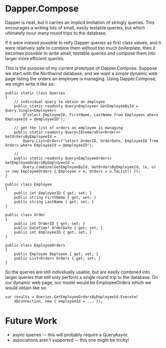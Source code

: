 # Dapper.Compose

Dapper is neat, but it carries an implicit limitation of stringly queries. This
encourages a writing lots of small, easily testable queries, but which ultimately
incur many round trips to the database.

If it were instead possible to reify Dapper queries as first class values, and
it were relatively safe to combine them without too much boilerplate, then it
becomes possible to write small, testable queries and compose them into larger
more efficient queries.

This is the purpose of my current prototype of Dapper.Compose. Suppose we start
with the Northwind database, and we want a simple dynamic web page listing the
orders an employee is managing. Using Dapper.Compose, we might write it like so:

	public static class Queries
	{
		// individual query to obtain an employee
		public static readonly Query<Employee> GetEmployeeById = Query.Single<Employee>(
			@"select EmployeeID, FirstName, LastName from Employees where EmployeeId = @employeeID");

		// get the list of orders an employee is managing
        public static readonly Query<IEnumerable<Order>> GetOrdersByEmployeeId =
			Query.List<Order>("select OrderID, OrderDate, EmployeeID from Orders where EmployeeId = @employeeID");

		// 
        public static readonly Query<EmployeeOrders> GetEmployeeOrdersByEmployeeId =
			Query.Combine(GetEmployeeById, GetOrdersByEmployeeId, (e, o) => new EmployeeOrders { Employee = e, Orders = o.ToList() });
	}
	
    public class Employee
    {
        public int EmployeeID { get; set; }
        public string FirstName { get; set; }
        public string LastName { get; set; }
    }

    public class Order
    {
        public int OrderID { get; set; }
        public DateTime? OrderDate { get; set; }
        public int EmployeeID { get; set; }
    }
	
	public class EmployeeOrders
    {
        public Employee Employee { get; set; }
        public List<Order> Orders { get; set; }
    }

So the queries are still individually usable, but are easily combined into
larger queries that still only perform a single round trip to the database. On
our dynamic web page, our model would be EmployeeOrders which we would obtain
like so:

    var results = Queries.GetEmployeeOrdersByEmployeeId.Execute(
		dbConnection, new { employeeId = ... });

# Future Work

 * async queries -- this will probably require a QueryAsync<T>
 * associations aren't supported -- this one might be tricky!